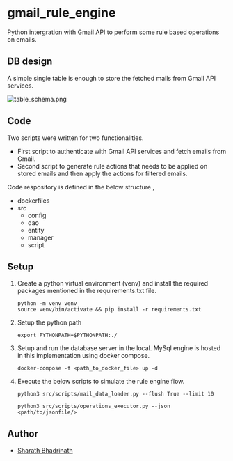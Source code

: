 # gmail_rule_engine
Python intergration with Gmail API to perform some rule based operations on emails.

## DB design

A simple single table is enough to store the fetched mails from Gmail API services.

![table_schema.png](design%2table_schema.png)

## Code

Two scripts were written for two functionalities.
- First script to authenticate with Gmail API services and fetch emails from Gmail.
- Second script to generate rule actions that needs to be applied on stored emails and then apply the actions for filtered emails.

Code respository is defined in the below structure ,

- dockerfiles
- src
  - config
  - dao
  - entity
  - manager
  - script

## Setup

1. Create a python virtual environment (venv) and install the required packages mentioned in the requirements.txt file.
    ```{console}
   python -m venv venv
   source venv/bin/activate && pip install -r requirements.txt
   ```
2. Setup the python path
    ```{console}
   export PYTHONPATH=$PYTHONPATH:./
   ```
3. Setup and run the database server in the local. MySql engine is hosted in this implementation using docker compose.
    ```{console}
   docker-compose -f <path_to_docker_file> up -d 
   ```
3. Execute the below scripts to simulate the rule engine flow.
    ```{console}
    python3 src/scripts/mail_data_loader.py --flush True --limit 10
    ```
    ```{console}
    python3 src/scripts/operations_executor.py --json <path/to/jsonfile/>
    ```

## Author

- [Sharath Bhadrinath](https://github.com/iamLUCISTAR)
